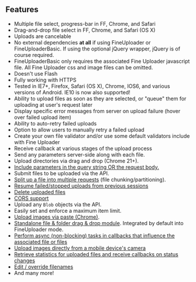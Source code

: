 ## Features ##
* Multiple file select, progress-bar in FF, Chrome, and Safari
* Drag-and-drop file select in FF, Chrome, and Safari (OS X)
* Uploads are cancelable
* No external dependencies **at all** if using FineUploader or FineUploaderBasic.  If using the optional jQuery wrapper, jQuery is of course required.
* FineUploaderBasic only requires the associated Fine Uploader javascript file.  All Fine Uploader css and image files can be omitted.
* Doesn't use Flash
* Fully working with HTTPS
* Tested in IE7+, Firefox, Safari (OS X), Chrome, IOS6, and various versions of Android.  IE10 is now also supported!
* Ability to upload files as soon as they are selected, or "queue" them for uploading at user's request later
* Display specific error messages from server on upload failure (hover over failed upload item)
* Ability to auto-retry failed uploads
* Option to allow users to manually retry a failed upload
* Create your own file validator and/or use some default validators include with Fine Uploader
* Receive callback at various stages of the upload process
* Send any parameters server-side along with each file.
* Upload directories via drag and drop (Chrome 21+).
* [Include parameters in the query string OR the request body.](http://blog.fineuploader.com/2012/12/05/include-params-in-the-request-body-or-the-query-string/)
* Submit files to be uploaded via the API.
* [Split up a file into multiple requests](http://blog.fineuploader.com/2012/12/file-chunkingpartitioning-is-now.html) (file chunking/partitioning).
* [Resume failed/stopped uploads from previous sessions](http://blog.fineuploader.com/2012/12/28/file-chunkingpartitioning-is-now-available-in-3-2/)
* [Delete uploaded files](http://blog.fineuploader.com/2013/01/25/delete-an-uploaded-file-in-3-3/)
* [CORS support](http://blog.fineuploader.com/2013/01/31/cors-support-in-3-3/)
* Upload any `Blob` objects via the API.
* Easily set and enforce a maximum item limit.
* [Upload images via paste (Chrome)](http://blog.fineuploader.com/2013/03/04/upload-an-image-via-paste-in-3-4/).
* [Standalone file & folder drag & drop module](docs/api/drag-and-drop.md).  Integrated by default into FineUploader mode.
* [Perform async (non-blocking) tasks in callbacks that influence the associated file or files](http://blog.fineuploader.com/2013/05/07/callbacks-that-permit-asynchronous-returns/)
* [Upload images directly from a mobile device's camera](http://blog.fineuploader.com/2013/05/09/upload-directly-via-a-camera-on-mobile-devices/)
* [Retrieve statistics for uploaded files and receive callbacks on status changes](http://blog.fineuploader.com/2013/05/24/query-fine-uploader-for-upload-stats/)
* [Edit / override filenames](http://blog.fineuploader.com/2013/06/23/3-7-edit-override-file-names/)
* And many more!
